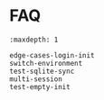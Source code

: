 # FAQ

```{toctree}
:maxdepth: 1

edge-cases-login-init
switch-environment
test-sqlite-sync
multi-session
test-empty-init
```
